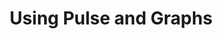 ---
layout: module
leadingpath: ../
title: Using Pulse and Graphs
pre-requisites: CONT-05_Merging-pull-requests
learning-objective: Learn how to use Pulse and Graphs to track team productivity and project status.
screens:
  - video-slide:
      title: Using Pulse and Graphs
      video: https://www.youtube.com/watch?v=r5C6yXNaSGo
      video-script:
        - do: "Click `Pulse`"
          say: "Pulse is the dashboard for your project. It gives you a high-level overview of the work that has been done and the work that is yet to be completed."
        - do: "Show `Period`"
          say: "You can use the period drop down to change the space of time you are reviewing. The default is the last week."
        - do: "Show `Overview`"
          say: "At the top of the page, you will see an overview of the issues, pull requests, and contributors to the project."
        - do: "Show details for pull requests and issues"
          say: "As you scroll down the page, you can view a detailed list of the pull requests that have been merged, the pull requests that are still open, the issues that have been closed, and the issues that have been opened. As you reach the bottom of the page, you will also see a section for unresolved conversations. These are issues that were opened outside of the timeframe you have selected and remain open."
        - do: "Click `Graphs`"
          say: "While pulse is the project overview, graphs are the place you can go to see the fine detail. Let's take a look at a few of the detailed graphs about our project."
        - do: "Click 'Contributions' drop down"
          say: "The contribution graph tells you who has added and deleted content from this repository and when they did it."
        - do: "Select a smaller timeframe"
          say: "You can narrow the window of time you are reviewing by selecting a smaller area in the timeline graph."
        - do: "Click `Punch card`"
          say: "You can use the punch card to see when the work happens in your repository."
        - do: "Click `Network`"
          say: "And you can use the network graph for a visualization of the open branches and the work that has been completed on each in relation to master."
      production-notes:
additional-labs:
additional-questions:
resources:

---